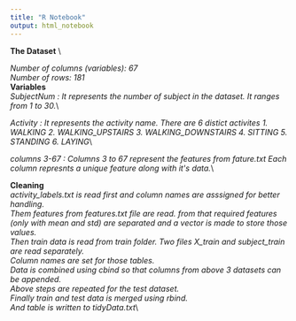```yaml
---
title: "R Notebook"
output: html_notebook
---
```


**The Dataset** \

  *Number of columns (variables): 67* \
  *Number of rows: 181* \
**Variables** \
  *SubjectNum : It represents the number of subject in the dataset. It ranges from 1 to 30.*\

  *Activity : It represents the activity name. There are 6 distict activites 1. WALKING 2. WALKING_UPSTAIRS 3. WALKING_DOWNSTAIRS 4. SITTING 5. STANDING 6. LAYING*\

  *columns 3-67 : Columns 3 to 67 represent the features from fature.txt Each column represnts a unique feature along with it's data.*\

**Cleaning**\
  *activity_labels.txt is read first and column names are asssigned for better handling.*\
  *Them features from features.txt file are read. from that required features (only with mean and std) are separated and a vector is made to store those values.*\
  *Then train data is read from train folder. Two files X_train and subject_train are read separately.*\
  *Column names are set for those tables.*\
  *Data is combined using cbind so that columns from above 3 datasets can be appended.*\
  *Above steps are repeated for the test dataset.*\
  *Finally train and test data is merged using rbind.*\
  *And table is written to tidyData.txt*\

